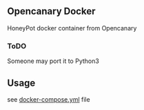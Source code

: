 ## Opencanary Docker
HoneyPot docker container from Opencanary

### ToDO
Someone may port it to Python3

## Usage
see [docker-compose.yml](docker-compose.yml) file
